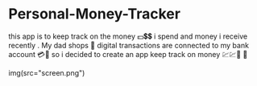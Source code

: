 # Personal-Money-Tracker
this app is to keep track on the money 💵💲💲 i spend and money i receive recently . My dad shops 🏪 digital transactions are connected to my bank account 💳📲 so i decided to create an app keep track on money 💹💹💸 📱


img(src="screen.png")
